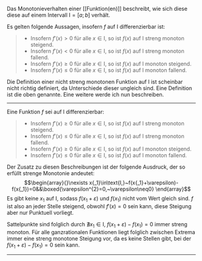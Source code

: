 Das Monotonieverhalten einer [[Funktion(en)]] beschreibt, wie sich diese diese auf einem Intervall $\text{I}=\left[a;b\right]$ verhält.

Es gelten folgende Aussagen, insofern $f$ auf $\text{I}$ differenzierbar ist:
>- Insofern $f'(x)>0$ für alle $x\in \text{I}$, so ist $f(x)$ auf $\text{I}$ streng monoton steigend.
>- Insofern $f'(x)<0$ für alle $x\in \text{I}$, so ist $f(x)$ auf $\text{I}$ streng monoton fallend.
>- Insofern $f'(x)\ge0$ für alle $x\in \text{I}$, so ist $f(x)$ auf $\text{I}$ monoton steigend.
>- Insofern $f'(x)\le0$ für alle $x\in \text{I}$, so ist $f(x)$ auf $\text{I}$ monoton fallend.

Die Definition einer nicht streng monotonen Funktion auf $\text{I}$ ist scheinbar nicht richtig definiert, da Unterschiede dieser ungleich sind.
Eine Definition ist die oben genannte. Eine weitere werde ich nun beschreiben.

---
Eine Funktion $f$ sei auf $\text{I}$ differenzierbar:
>- Insofern $f'(x)\ge0$ für alle $x\in \text{I}$, so ist $f(x)$ auf $\text{I}$ streng monoton steigend.
>- Insofern $f'(x)\le0$ für alle $x\in \text{I}$, so ist $f(x)$ auf $\text{I}$ streng monoton fallend.
>- Insofern $f'(x)\ge0$ für alle $x\in \text{I}$, so ist $f(x)$ auf $\text{I}$ monoton steigend.
>- Insofern $f'(x)\le0$ für alle $x\in \text{I}$, so ist $f(x)$ auf $\text{I}$ monoton fallend.

Der Zusatz zu diesen Beschreibungen ist der folgende Ausdruck, der so erfüllt strenge Monotonie andeutet:
$$\begin{array}{}\nexists x{_1}\in\text{I,}~f(x{_1}+\varepsilon)-f(x{_1})=0&&\boxed{\varepsilon^{2}=0,~\varepsilon\neq0}
\end{array}$$
Es gibt keine $x_1$ auf $\text{I}$, sodass $f(x_1+\varepsilon)$ und $f(x_1)$ nicht vom Wert gleich sind. $f$ ist also an jeder Stelle steigend, obwohl $f'(x)=0$ sein kann, diese Steigung aber nur Punktuell vorliegt.

Sattelpunkte sind folglich durch $\nexists x{_1}\in\text{I,}~f(x{_1}+\varepsilon)-f(x{_1})=0$ immer streng monoton. Für alle ganzrationalen Funktionen liegt folglich zwischen Extrema immer eine streng monotone Steigung vor, da es keine Stellen gibt, bei der $f(x{_1}+\varepsilon)-f(x{_1})=0$ sein kann.

---
